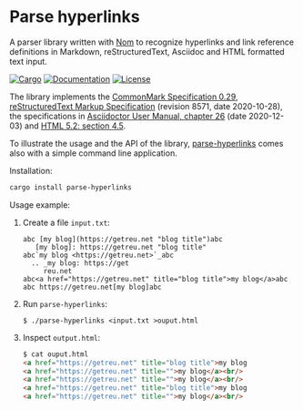 # Parse hyperlinks

A parser library written with [Nom](https://crates.io/crates/nom) to
recognize hyperlinks and link reference definitions in Markdown,
reStructuredText, Asciidoc and HTML formatted text input.

[![Cargo](https://img.shields.io/crates/v/parse-hyperlinks.svg)](
https://crates.io/crates/parse-hyperlinks)
[![Documentation](https://docs.rs/parse-hyperlinks/badge.svg)](
https://docs.rs/parse-hyperlinks)
[![License](https://img.shields.io/badge/license-MIT%2FApache--2.0-blue.svg)](
https://github.com/getreu/parse-hyperlinks)

The library implements the
[CommonMark Specification 0.29](https://spec.commonmark.org/0.29/),
[reStructuredText Markup Specification](https://docutils.sourceforge.io/docs/ref/rst/restructuredtext.html)
(revision 8571, date 2020-10-28), the specifications in
[Asciidoctor User Manual, chapter 26](https://asciidoctor.org/docs/user-manual/#url) (date 2020-12-03)
and [HTML 5.2: section 4.5](https://www.w3.org/TR/html52/textlevel-semantics.html#the-a-element).

To illustrate the usage and the API of the library, [parse-hyperlinks](https://crates.io/crates/parse-hyperlinks)
comes also with a simple command line application.

Installation:

```bash
cargo install parse-hyperlinks
```

Usage example:

1. Create a file `input.txt`:

   ```text
   abc [my blog](https://getreu.net "blog title")abc
      [my blog]: https://getreu.net "blog title"
   abc`my blog <https://getreu.net>`_abc
     .. _my blog: https://get
        reu.net
   abc<a href="https://getreu.net" title="blog title">my blog</a>abc
   abc https://getreu.net[my blog]abc
   ```

2. Run `parse-hyperlinks`:

   ```shell
   $ ./parse-hyperlinks <input.txt >ouput.html
   ```

3. Inspect `output.html`:

   ```html
   $ cat ouput.html
   <a href="https://getreu.net" title="blog title">my blog
   <a href="https://getreu.net" title="">my blog</a><br/>
   <a href="https://getreu.net" title="">my blog</a><br/>
   <a href="https://getreu.net" title="blog title">my blog
   <a href="https://getreu.net" title="">my blog</a><br/>
   ```
